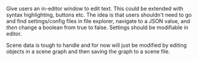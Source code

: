 Give users an in-editor window to edit text. This could be extended with syntax highlighting, buttons etc. The idea is that users shouldn't need to go and find settings/config files in file explorer, navigate to a JSON value, and *then* change a boolean from true to false. Settings should be modifiable in editor.

Scene data is tough to handle and for now will just be modified by editing objects in a scene graph and then saving the graph to a scene file.